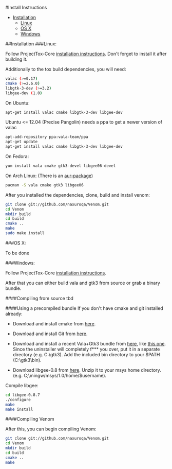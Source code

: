 #Install Instructions

- [Installation](#installation)
    - [Linux](#linux)
    - [OS X](#osx)
    - [Windows](#windows)

<a name="installation" />
##Installation

<a name="linux" />
###Linux:

Follow ProjectTox-Core [installation instructions](https://github.com/irungentoo/ProjectTox-Core/blob/master/INSTALL.md#linux).
Don't forget to install it after building it.

Additionally to the tox build dependencies, you will need:

```bash
valac (>=0.17)
cmake (>=2.6.0)
libgtk-3-dev (>=3.2)
libgee-dev (1.0)
```

On Ubuntu:

```bash
apt-get install valac cmake libgtk-3-dev libgee-dev
```

Ubuntu <= 12.04 (Precise Pangolin) needs a ppa to get a newer version of valac
```bash
apt-add-repository ppa:vala-team/ppa
apt-get update
apt-get install valac cmake libgtk-3-dev libgee-dev
```

On Fedora:

```bash
yum install vala cmake gtk3-devel libgee06-devel
```

On Arch Linux: (There is an [aur-package](https://aur.archlinux.org/packages/venom-git))

```bash
pacman -S vala cmake gtk3 libgee06
```

After you installed the dependencies, clone, build and install venom:

```bash
git clone git://github.com/naxuroqa/Venom.git
cd Venom
mkdir build
cd build
cmake ..
make
sudo make install
```

<a name="osx" />
###OS X:

To be done

<a name="windows" />
###Windows:

Follow ProjectTox-Core [installation instructions](https://github.com/irungentoo/ProjectTox-Core/blob/master/INSTALL.md#windows).

After that you can either build vala and gtk3 from source or grab a binary bundle.

####Compiling from source
tbd

####Using a precompiled bundle
If you don't have cmake and git installed already:
* Download and install cmake from [here](http://www.cmake.org/cmake/resources/software.html).
* Download and install Git from [here](http://git-scm.com/download/win).

* Download and install a recent Vala+Gtk3 bundle from [here](http://www.tarnyko.net/dl/),
like [this one](http://www.tarnyko.net/repo/vala-0.20.1_\(GTK+-3.6.4\)\(TARNYKO\).exe).
Since the uninstaller will completely f*** you over, put it in a separate directory (e.g. C:\gtk3).
Add the included bin directory to your $PATH (C:\gtk3\bin).

* Download libgee-0.8 from [here](http://download.gnome.org/sources/libgee/0.8/libgee-0.8.7.tar.xz).
  Unzip it to your msys home directory. (e.g. C;\mingw/msys/1.0/home/$username).

Compile libgee:
```bash
cd libgee-0.8.7
./configure
make
make install
```

####Compiling Venom

After this, you can begin compiling Venom:

```bash
git clone git://github.com/naxuroqa/Venom.git
cd Venom
mkdir build
cd build
cmake ..
make
```
